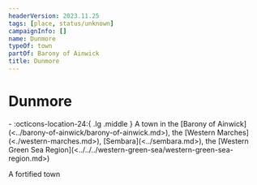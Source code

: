```yaml
---
headerVersion: 2023.11.25
tags: [place, status/unknown]
campaignInfo: []
name: Dunmore
typeOf: town
partOf: Barony of Ainwick
title: Dunmore
---
```


# Dunmore
<div class="grid cards ext-narrow-margin ext-one-column" markdown>
-    :octicons-location-24:{ .lg .middle } A town in the [Barony of Ainwick](<../barony-of-ainwick/barony-of-ainwick.md>), the [Western Marches](<./western-marches.md>), [Sembara](<../sembara.md>), the [Western Green Sea Region](<../../../western-green-sea/western-green-sea-region.md>)  
</div>


A fortified town